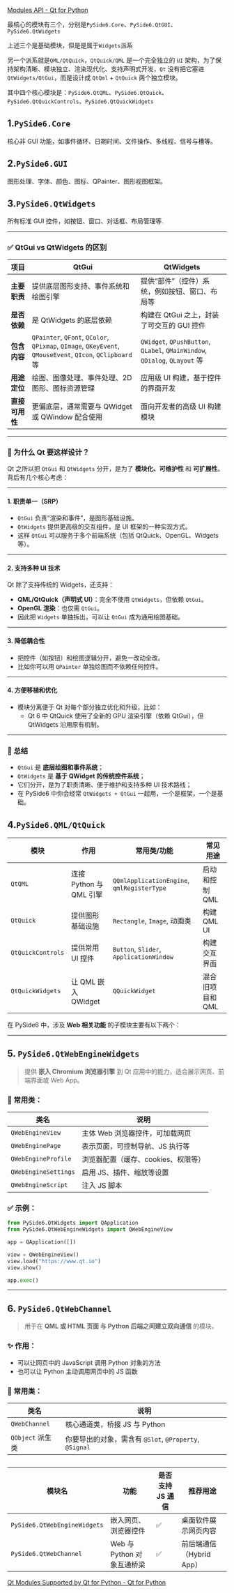 [Modules API - Qt for Python](https://doc.qt.io/qtforpython-6/api.html#pyside-api)

最核心的模块有三个，分别是`PySide6.Core`、`PySide6.QtGUI`、`PySide6.QtWidgets`

上述三个是基础模块，但是是属于`Widgets`派系

另一个派系就是`QML/QtQuick`，`QtQuick/QML` 是一个完全独立的 `UI` 架构，为了保持架构清晰、模块独立、渲染现代化、支持声明式开发，`Qt` 没有把它塞进 `QtWidgets/QtGui`，而是设计成 `QtQml` + `QtQuick` 两个独立模块。

其中四个核心模块是：`PySide6.QtQML`、`PySide6.QtQuick`、`PySide6.QtQuickControls`、`PySide6.QtQuickWidgets`

## 1.`PySide6.Core`

核心非 GUI 功能，如事件循环、日期时间、文件操作、多线程、信号与槽等。

## 2.`PySide6.GUI`

图形处理、字体、颜色、图标、QPainter、图形视图框架。

## 3.`PySide6.QtWidgets`

所有标准 GUI 控件，如按钮、窗口、对话框、布局管理等.



------

### ✅ QtGui vs QtWidgets 的区别

| 项目           | QtGui                                                        | QtWidgets                                                    |
| -------------- | ------------------------------------------------------------ | ------------------------------------------------------------ |
| **主要职责**   | 提供底层图形支持、事件系统和绘图引擎                         | 提供“部件”（控件）系统，例如按钮、窗口、布局等               |
| **是否依赖**   | 是 QtWidgets 的底层依赖                                      | 构建在 QtGui 之上，封装了可交互的 GUI 控件                   |
| **包含内容**   | `QPainter`, `QFont`, `QColor`, `QPixmap`, `QImage`, `QKeyEvent`, `QMouseEvent`, `QIcon`, `QClipboard` 等 | `QWidget`, `QPushButton`, `QLabel`, `QMainWindow`, `QDialog`, `QLayout` 等 |
| **用途定位**   | 绘图、图像处理、事件处理、2D 图形、图标资源管理              | 应用级 UI 构建，基于控件的界面开发                           |
| **直接可用性** | 更偏底层，通常需要与 QWidget 或 QWindow 配合使用             | 面向开发者的高级 UI 构建模块                                 |

------

### 🤔 为什么 Qt 要这样设计？

Qt 之所以把 `QtGui` 和 `QtWidgets` 分开，是为了 **模块化、可维护性** 和 **可扩展性**。背后有几个核心考虑：

------

#### 1. **职责单一（SRP）**

- `QtGui` 负责“渲染和事件”，是图形基础设施。
- `QtWidgets` 提供更高级的交互组件，是 UI 框架的一种实现方式。
- 这样 `QtGui` 可以服务于多个前端系统（包括 QtQuick、OpenGL、Widgets 等）。

------

#### 2. **支持多种 UI 技术**

Qt 除了支持传统的 Widgets，还支持：

- **QML/QtQuick（声明式 UI）**：完全不使用 `QtWidgets`，但依赖 `QtGui`。
- **OpenGL 渲染**：也仅需 `QtGui`。
- 因此把 `Widgets` 单独拆出，可以让 `QtGui` 成为通用绘图基础。

------

#### 3. **降低耦合性**

- 把控件（如按钮）和绘图逻辑分开，避免一改动全改。
- 比如你可以用 `QPainter` 单独绘图而不依赖任何控件。

------

#### 4. **方便移植和优化**

- 模块分离便于 Qt 对每个部分独立优化和升级，比如：
  - Qt 6 中 QtQuick 使用了全新的 GPU 渲染引擎（依赖 QtGui），但 QtWidgets 沿用原有机制。

------

### 🧠 总结

- `QtGui` 是 **底层绘图和事件系统**；
- `QtWidgets` 是 **基于 QWidget 的传统控件系统**；
- 它们分开，是为了职责清晰、便于维护和支持多种 UI 技术路线；
- 在 PySide6 中你会经常 `QtWidgets + QtGui` 一起用，一个是框架，一个是基础。

## 4.`PySide6.QML/QtQuick`

| 模块              | 作用                    | 常用类/功能                                | 常见用途         |
| ----------------- | ----------------------- | ------------------------------------------ | ---------------- |
| `QtQML`           | 连接 Python 与 QML 引擎 | `QQmlApplicationEngine`, `qmlRegisterType` | 启动和控制 QML   |
| `QtQuick`         | 提供图形基础设施        | `Rectangle`, `Image`, 动画类               | 构建 QML UI      |
| `QtQuickControls` | 提供常用 UI 控件        | `Button`, `Slider`, `ApplicationWindow`    | 构建交互界面     |
| `QtQuickWidgets`  | 让 QML 嵌入 QWidget     | `QQuickWidget`                             | 混合旧项目和 QML |

在 PySide6 中，涉及 **Web 相关功能** 的子模块主要有以下两个：

------

## 5. `PySide6.QtWebEngineWidgets`

> 提供 **嵌入 Chromium 浏览器引擎** 到 Qt 应用中的能力，适合展示网页、前端界面或 Web App。

### 🔧 常用类：

| 类名                 | 说明                                |
| -------------------- | ----------------------------------- |
| `QWebEngineView`     | 主体 Web 浏览器控件，可加载网页     |
| `QWebEnginePage`     | 表示页面，可控制导航、JS 执行等     |
| `QWebEngineProfile`  | 浏览器配置（缓存、cookies、权限等） |
| `QWebEngineSettings` | 启用 JS、插件、缩放等设置           |
| `QWebEngineScript`   | 注入 JS 脚本                        |

### ✅ 示例：

```python
from PySide6.QtWidgets import QApplication
from PySide6.QtWebEngineWidgets import QWebEngineView

app = QApplication([])

view = QWebEngineView()
view.load("https://www.qt.io")
view.show()

app.exec()
```

------

## 6. `PySide6.QtWebChannel`

> 用于在 **QML 或 HTML 页面 与 Python 后端之间建立双向通信** 的模块。

### ✨ 作用：

- 可以让网页中的 JavaScript 调用 Python 对象的方法
- 也可以让 Python 主动调用网页中的 JS 函数

### 🔧 常用类：

| 类名             | 说明                                                   |
| ---------------- | ------------------------------------------------------ |
| `QWebChannel`    | 核心通道类，桥接 JS 与 Python                          |
| `QObject` 派生类 | 你要导出的对象，需含有 `@Slot`, `@Property`, `@Signal` |

## 

| 模块名                       | 功能                       | 是否支持 JS 通信 | 推荐用途                 |
| ---------------------------- | -------------------------- | ---------------- | ------------------------ |
| `PySide6.QtWebEngineWidgets` | 嵌入网页、浏览器控件       | ✅                | 桌面软件展示网页内容     |
| `PySide6.QtWebChannel`       | Web 与 Python 对象互通桥梁 | ✅                | 前后端通信（Hybrid App） |

[Qt Modules Supported by Qt for Python - Qt for Python](https://doc.qt.io/qtforpython-6/modules.html)